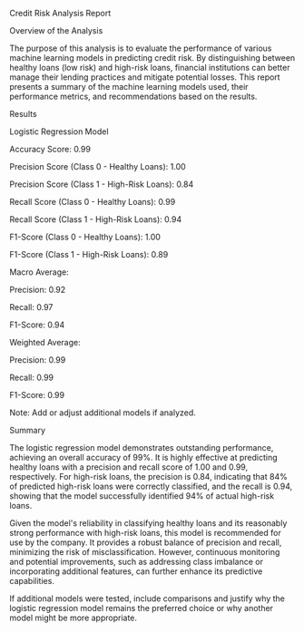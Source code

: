
Credit Risk Analysis Report

Overview of the Analysis

The purpose of this analysis is to evaluate the performance of various machine learning models in predicting credit risk. By distinguishing between healthy loans (low risk) and high-risk loans, financial institutions can better manage their lending practices and mitigate potential losses. This report presents a summary of the machine learning models used, their performance metrics, and recommendations based on the results.

Results

Logistic Regression Model

Accuracy Score: 0.99

Precision Score (Class 0 - Healthy Loans): 1.00

Precision Score (Class 1 - High-Risk Loans): 0.84

Recall Score (Class 0 - Healthy Loans): 0.99

Recall Score (Class 1 - High-Risk Loans): 0.94

F1-Score (Class 0 - Healthy Loans): 1.00

F1-Score (Class 1 - High-Risk Loans): 0.89

Macro Average:

Precision: 0.92

Recall: 0.97

F1-Score: 0.94

Weighted Average:

Precision: 0.99

Recall: 0.99

F1-Score: 0.99

Note: Add or adjust additional models if analyzed.

Summary

The logistic regression model demonstrates outstanding performance, achieving an overall accuracy of 99%. It is highly effective at predicting healthy loans with a precision and recall score of 1.00 and 0.99, respectively. For high-risk loans, the precision is 0.84, indicating that 84% of predicted high-risk loans were correctly classified, and the recall is 0.94, showing that the model successfully identified 94% of actual high-risk loans.

Given the model's reliability in classifying healthy loans and its reasonably strong performance with high-risk loans, this model is recommended for use by the company. It provides a robust balance of precision and recall, minimizing the risk of misclassification. However, continuous monitoring and potential improvements, such as addressing class imbalance or incorporating additional features, can further enhance its predictive capabilities.

If additional models were tested, include comparisons and justify why the logistic regression model remains the preferred choice or why another model might be more appropriate.
